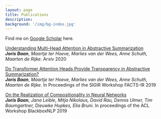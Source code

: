 ```yaml
---
layout: page
title: Publications
description:
background: '/img/bg-index.jpg'
---
```

Find me on [Google Scholar](https://scholar.google.com/citations?user=wYjlvvwAAAAJ&hl=nl&oi=ao) here.


[Understanding Multi-Head Attention in Abstractive Summarization](https://arxiv.org/pdf/1911.03898.pdf)  
***Joris Baan***, *Maartje ter Hoeve, Marlies van der Wees, Anne Schuth, Maarten de Rijke*. Arxiv 2020

[Do Transformer Attention Heads Provide Transparency in Abstractive Summarization?](https://arxiv.org/pdf/1907.00570.pdf)  
***Joris Baan***, *Maartje ter Hoeve, Marlies van der Wees, Anne Schuth, Maarten de Rijke*. In Proceedings of the SIGIR Workshop FACTS-IR 2019

[On the Realization of Compositionality in Neural Networks](https://arxiv.org/pdf/1906.01634.pdf)  
***Joris Baan***, *Jana Leible, Mitja Nikolaus, David Rau, Dennis Ulmer, Tim Baumgartner, Dieuwke Hupkes, Elia Bruni*. In proceedings of the ACL Workshop BlackboxNLP 2019
